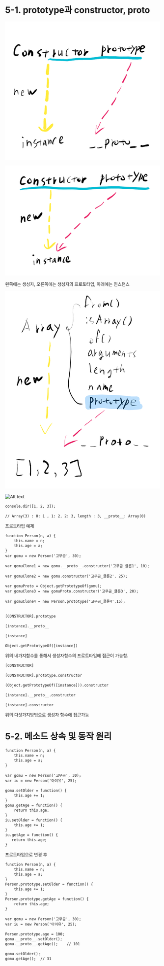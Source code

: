 # 5-1. prototype과 constructor, proto

![Alt text](prototype.png)

![Alt text](prototype2.png)

왼쪽에는 생성자, 오른쪽에는 생성자의 프로토타입, 아래에는 인스턴스

![Alt text](prototype_ex.png)

![Alt text](prototype_ex2.png)

    console.dir([1, 2, 3]);
    
    // Array(3) : 0: 1 , 1: 2, 2: 3, length : 3, __proto__: Array(0)
    
프로토타입 예제

    function Person(n, a) {
        this.name = n;
        this.age = a;
    }
    var gomu = new Person('고무곰', 30);
    
    var gomuClone1 = new gomu.__proto__.constructor('고무곰_클론1', 10);
    
    var gomuClone2 = new gomu.constructor('고무곰_클론2', 25);
    
    var gomuProto = Object.getPrototypeOf(gomu);
    var gomuClone3 = new gomuProto.constructor('고무곰_클론3', 20);
    
    var gomuClone4 = new Person.prototype('고무곰_클론4',15);
    
    
    [CONSTRUCTOR].prototype

    [instance].__proto__
    
    [instance]
    
    Object.getPrototypeOf([instance])
    
위의 네가지함수를 통해서 생성자함수의 프로트타입에 접근이 가능함.

    [CONSTRUCTOR]
    
    [CONSTRUCTOR].prototype.constructor
    
    (Object.getPrototypeOf([instance])).constructor
    
    [instance].__proto__.constructor
    
    [instance].constructor
    
위의 다섯가지방법으로 생성자 함수에 접근가능

# 5-2. 메소드 상속 및 동작 원리

    function Person(n, a) {
        this.name = n;
        this.age = a;
    }
    
    var gomu = new Person('고무곰', 30);
    var iu = new Person('아이유', 25);
    
    gomu.setOlder = function() {
        this.age += 1;
    }
    gomu.getAge = function() {
        return this.age;
    }
    iu.setOlder = function() {
        this.age += 1;
    }
    iu.getAge = function() {
       return this.age;
    }
   
프로토타입으로 변경 후

    function Person(n, a) {
        this.name = n;
        this.age = a;
    }
    Person.prototype.setOlder = function() {
        this.age += 1;
    }
    Person.prototype.getAge = function() {
        return this.age;
    }
    
    var gomu = new Person('고무곰', 30);
    var iu = new Person('아이유', 25);
    
    Person.prototype.age = 100;
    gomu.__proto__.setOlder();
    gomu.__proto__.getAge();    // 101
    
    gomu.setOlder();
    gomu.getAge();  // 31